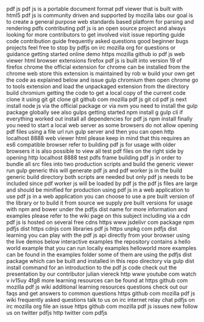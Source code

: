 pdf js pdf js is a portable document format pdf viewer that is built with html5 pdf js is community driven and supported by mozilla labs our goal is to create a general purpose web standards based platform for parsing and rendering pdfs contributing pdf js is an open source project and always looking for more contributors to get involved visit issue reporting guide code contribution guide frequently asked questions good beginner bugs projects feel free to stop by pdfjs on irc mozilla org for questions or guidance getting started online demo https mozilla github io pdf js web viewer html browser extensions firefox pdf js is built into version 19 of firefox chrome the official extension for chrome can be installed from the chrome web store this extension is maintained by rob w build your own get the code as explained below and issue gulp chromium then open chrome go to tools extension and load the unpackaged extension from the directory build chromium getting the code to get a local copy of the current code clone it using git git clone git github com mozilla pdf js git cd pdf js next install node js via the official package or via nvm you need to install the gulp package globally see also gulps getting started npm install g gulp cli if everything worked out install all dependencies for pdf js npm install finally you need to start a local web server as some browsers do not allow opening pdf files using a file url run gulp server and then you can open http localhost 8888 web viewer html please keep in mind that this requires an es6 compatible browser refer to building pdf js for usage with older browsers it is also possible to view all test pdf files on the right side by opening http localhost 8888 test pdfs frame building pdf js in order to bundle all src files into two production scripts and build the generic viewer run gulp generic this will generate pdf js and pdf worker js in the build generic build directory both scripts are needed but only pdf js needs to be included since pdf worker js will be loaded by pdf js the pdf js files are large and should be minified for production using pdf js in a web application to use pdf js in a web application you can choose to use a pre built version of the library or to build it from source we supply pre built versions for usage with npm and bower under the pdfjs dist name for more information and examples please refer to the wiki page on this subject including via a cdn pdf js is hosted on several free cdns https www jsdelivr com package npm pdfjs dist https cdnjs com libraries pdf js https unpkg com pdfjs dist learning you can play with the pdf js api directly from your browser using the live demos below interactive examples the repository contains a hello world example that you can run locally examples helloworld more examples can be found in the examples folder some of them are using the pdfjs dist package which can be built and installed in this repo directory via gulp dist install command for an introduction to the pdf js code check out the presentation by our contributor julian viereck http www youtube com watch v iv15uy 4fg8 more learning resources can be found at https github com mozilla pdf js wiki additional learning resources questions check out our faqs and get answers to common questions https github com mozilla pdf js wiki frequently asked questions talk to us on irc internet relay chat pdfjs on irc mozilla org file an issue https github com mozilla pdf js issues new follow us on twitter pdfjs http twitter com pdfjs